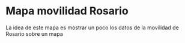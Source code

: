 # Mapa movilidad Rosario

La idea de este mapa es mostrar un poco los datos de la movilidad de Rosario sobre un mapa
